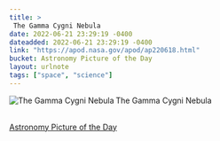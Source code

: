 ```yaml
---
title: > 
 The Gamma Cygni Nebula
date: 2022-06-21 23:29:19 -0400
dateadded: 2022-06-21 23:29:19 -0400
link: "https://apod.nasa.gov/apod/ap220618.html"
bucket: Astronomy Picture of the Day
layout: urlnote
tags: ["space", "science"]
--- 
```

<p><a href="https://apod.nasa.gov/apod/ap220618.html"><img src="https://apod.nasa.gov/apod/calendar/S_220618.jpg" align="left" alt="The Gamma Cygni Nebula" border="0" /></a> The Gamma Cygni Nebula</p><br clear="all"/>
 <!-- end excerpt --> 
<div class='bucket'><a class='internal-link' href='/buckets/astronomy-picture-of-the-day'>Astronomy Picture of the Day</a></div> 
